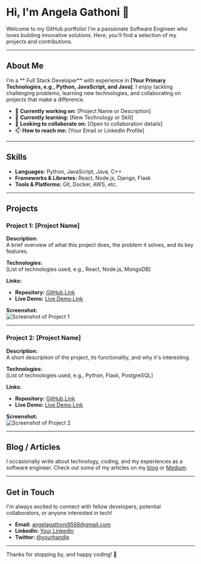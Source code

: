 # Hi, I'm Angela Gathoni  👋

Welcome to my GitHub portfolio! I'm a passionate Software Engineer who loves building innovative solutions. Here, you'll find a selection of my projects and contributions.

---

## About Me

I'm a ** Full Stack Developer** with experience in **[Your Primary Technologies, e.g., Python, JavaScript, and Java]**. I enjoy tackling challenging problems, learning new technologies, and collaborating on projects that make a difference.

- 🔭 **Currently working on:** [Project Name or Description]
- 🌱 **Currently learning:** [New Technology or Skill]
- 👯 **Looking to collaborate on:** [Open to collaboration details]
- 📫 **How to reach me:** [Your Email or LinkedIn Profile]

---

## Skills

- **Languages:** Python, JavaScript, Java, C++  
- **Frameworks & Libraries:** React, Node.js, Django, Flask  
- **Tools & Platforms:** Git, Docker, AWS, etc.

---

## Projects

### Project 1: [Project Name]
**Description:**  
A brief overview of what this project does, the problem it solves, and its key features.

**Technologies:**  
[List of technologies used, e.g., React, Node.js, MongoDB]

**Links:**  
- **Repository:** [GitHub Link](#)
- **Live Demo:** [Live Demo Link](#)

**Screenshot:**  
![Screenshot of Project 1](images/project1.png)

---

### Project 2: [Project Name]
**Description:**  
A short description of the project, its functionality, and why it's interesting.

**Technologies:**  
[List of technologies used, e.g., Python, Flask, PostgreSQL]

**Links:**  
- **Repository:** [GitHub Link](#)
- **Live Demo:** [Live Demo Link](#)

**Screenshot:**  
![Screenshot of Project 2](images/project2.png)

<!-- Add more projects as needed -->

---

## Blog / Articles

I occasionally write about technology, coding, and my experiences as a software engineer. Check out some of my articles on my [blog](https://yourbloglink.com) or [Medium](https://medium.com/@yourusername).

---

## Get in Touch

I'm always excited to connect with fellow developers, potential collaborators, or anyone interested in tech!

- **Email:** angelagathoni9568@gmail.com
- **LinkedIn:** [Your LinkedIn](https://linkedin.com/in/yourprofile)
- **Twitter:** [@yourhandle](https://twitter.com/yourhandle)

---

Thanks for stopping by, and happy coding! 🚀
